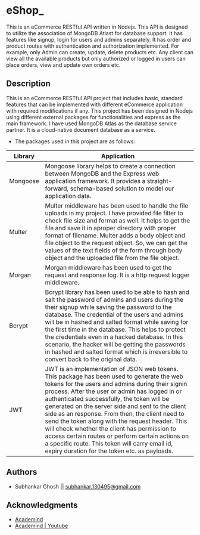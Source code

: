 # eShop_

This is an eCommerce RESTful API written in Nodejs. This API is designed to utilize the association of MongoDB Atlast for database support. It has features like signup, login for users and admins separately. It has order and product routes with authentication and authorization implemented. For example, only Admin can create, update, delete products etc. Any client can view all the available products but only authorized or logged in users can place orders, view and update own orders etc.

## Description

This is an eCommerce RESTful API project that includes basic, standard features that can be implemented with different eCommerce application with required modifications if any. This project has been designed in Nodejs using different external packages for functionalities and express as the main framework. I have used MongoDB Atlas as the database service partner. It is a cloud-native document database as a service.

* The packages used in this project are as follows:

| Library | Application |
| --- | --- |
| Mongoose | Mongoose library helps to create a connection between MongoDB and the Express web application framework. It provides a straight-forward, schema-based solution to model our application data. |
| Multer | Multer middleware has been used to handle the file uploads in my project. I have provided file filter to check file size and format as well. It helps to get the file and save it in aproper directory with proper format of filename. Multer adds a body object and file object to the request object. So, we can get the values of the text fields of the form through body object and the uploaded file from the file object. |
| Morgan | Morgan middleware has been used to get the request and response log. It is a http request logger middleware. |
| Bcrypt | Bcrypt library has been used to be able to hash and salt the password of admins and users during the their signup while saving the password to the database. The credential of the users and admins will be in hashed and salted format while saving for the first time in the database. This helps to protect the credentials even in a hacked database. In this scenario, the hacker will be getting the passwords in hashed and salted format which is irreversible to convert back to the original data. |
| JWT | JWT is an implementation of JSON web tokens. This package has been used to generate the web tokens for the users and admins during their signin process. After the user or admin has logged in or authenticated successfully, the token will be generated on the server side and sent to the client side as an response. From then, the client need to send the token along with the request header. This will check whether the client has permission to access certain routes or perform certain actions on a specific route. This token will carry email id, expiry duration for the token etc. as payloads. 

## Authors

* Subhankar Ghosh || subhankar.130495@gmail.com

## Acknowledgments

* [Academind](https://academind.com/)
* [Academind | Youtube](https://www.youtube.com/c/Academind)
